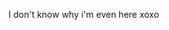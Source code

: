 I don't know why i'm even here xoxo

<!---
SwiftieDev/SwiftieDev is a ✨ special ✨ repository because its `README.md` (this file) appears on your GitHub profile.
You can click the Preview link to take a look at your changes.
--->
